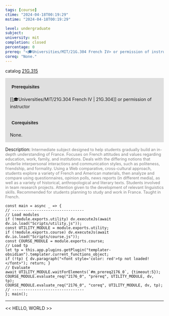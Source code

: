 ```yaml
---
tags: [course]
ctime: "2024-04-18T00:19:29"
mstime: "2024-04-18T00:19:29"

level: undergraduate
subject: 
university: mit
completion: closed
percentage: 0
prereq: "<🎓Universities/MIT/21G.304 French IV> or permission of instructor"
coreq: "None."
---
```


catalog [21G.315](http://student.mit.edu/catalog/m21Gd.html#21G.315)

<span style="display: block; padding: 15px; background-color: rgb(100, 100, 100, 0.2);"><font id="m_prereq2176_0" style="display: block; font-family: Arial, sans-serif; font-weight: bold; padding: 5px">Prerequisites</font><br><span id="prereq2176_0">[[🎓Universities/MIT/21G.304 French IV | 21G.304]] or permission of instructor</span></span>
<span style="display: block; padding: 15px; background-color: rgb(100, 100, 100, 0.2);"><font id="m_coreq2176_0" style="display: block; font-family: Arial, sans-serif; font-weight: bold; padding: 5px">Corequisites</font><br><span id="coreq2176_0">None.</span></span>

<font style="">Description:</font>
<font style="color: grey; font-size: 0.8rem;">Intermediate subject designed to help students gradually build an in-depth understanding of France. Focuses on French attitudes and values regarding education, work, family, and institutions. Deals with the differing notions that underlie interpersonal interactions and communication styles, such as politeness, friendship, and formality. Using a Web comparative, cross-cultural approach, students explore a variety of French and American materials, then analyze and compare using questionnaires, opinion polls, news reports (in different media), as well as a variety of historical, anthropological and literary texts. Students involved in team research projects. Attention given to the development of relevant linguistics skills. Recommended for students planning to study and work in France. Taught in French.</font>

```dataviewjs
const main = async _ => {
// --------------------------------
// Load modules
if (!module.exports.utility) dv.executeJs(await dv.io.load("Scripts/utility.js"));
const UTILITY_MODULE = module.exports.utility;
if (!module.exports.course) dv.executeJs(await dv.io.load("Scripts/course.js"));
const COURSE_MODULE = module.exports.course;
// Load tp
let tp = this.app.plugins.getPlugin("templater-obsidian").templater.current_functions_object;
if (!tp) { dv.paragraph("<font style='color: red'>tp not loaded!</font>"); return; }
// Evaluate
await UTILITY_MODULE.waitForElements(`#m_prereq2176_0`, {timeout:5});
COURSE_MODULE.evaluate_req("2176_0", "prereq", UTILITY_MODULE, dv, tp);
COURSE_MODULE.evaluate_req("2176_0", "coreq", UTILITY_MODULE, dv, tp);
// --------------------------------
}; main();
```

---

<< HELLO, WORLD >>
